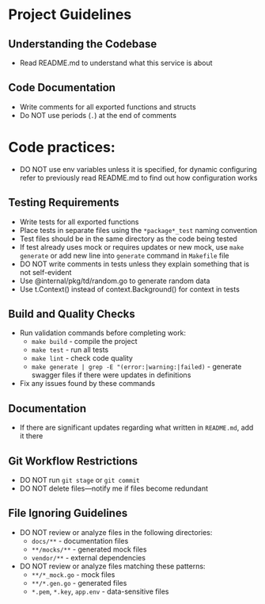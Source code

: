 # Project Guidelines

## Understanding the Codebase
- Read README.md to understand what this service is about

## Code Documentation
- Write comments for all exported functions and structs
- Do NOT use periods (`.`) at the end of comments

# Code practices:
- DO NOT use env variables unless it is specified, for dynamic configuring refer to previously read README.md to find out how configuration works

## Testing Requirements
- Write tests for all exported functions
- Place tests in separate files using the `*package*_test` naming convention
- Test files should be in the same directory as the code being tested
- If test already uses mock or requires updates or new mock, use `make generate` or add new line into `generate` command in `Makefile` file
- DO NOT write comments in tests unless they explain something that is not self-evident
- Use @internal/pkg/td/random.go to generate random data
- Use t.Context() instead of context.Background() for context in tests

## Build and Quality Checks
- Run validation commands before completing work:
  - `make build` - compile the project
  - `make test` - run all tests
  - `make lint` - check code quality
  - `make generate | grep -E "(error:|warning:|failed)` - generate swagger files if there were updates in definitions
- Fix any issues found by these commands

## Documentation
- If there are significant updates regarding what written in `README.md`, add it there

## Git Workflow Restrictions
- DO NOT run `git stage` or `git commit`
- DO NOT delete files—notify me if files become redundant

## File Ignoring Guidelines
- DO NOT review or analyze files in the following directories:
  - `docs/**` - documentation files
  - `**/mocks/**` - generated mock files
  - `vendor/**` - external dependencies
- DO NOT review or analyze files matching these patterns:
  - `**/*_mock.go` - mock files
  - `**/*.gen.go` - generated files
  - `*.pem`, `*.key`, `app.env` - data-sensitive files
